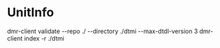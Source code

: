# UnitInfo

dmr-client validate  --repo  ./  --directory   ./dtmi  --max-dtdl-version 3
dmr-client index -r ./dtmi
